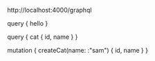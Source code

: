 http://localhost:4000/graphql

query {
    hello
}

query {
    cat {
        id,
        name
    }
}

mutation {
    createCat(name: :"sam") {
        id,
        name
    }
}